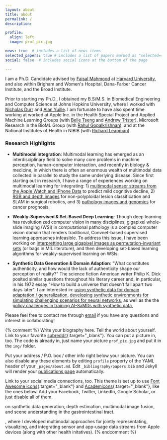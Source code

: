 ```yaml
---
layout: about
title: about
permalink: /
description: 

profile:
  align: left
  image: prof_pic.jpg

news: true  # includes a list of news items
selected_papers: true # includes a list of papers marked as "selected={true}"
social: false  # includes social icons at the bottom of the page

---
```


I am a Ph.D. Candidate advised by <a href="https://faisal.ai">Faisal Mahmood</a> at <a href="https://bigphd.hms.harvard.edu/">Harvard University</a>, and also within Brigham and Women's Hospital, Dana-Farber Cancer Institute, and the Broad Institute.

Prior to starting my Ph.D., I obtained my B.S/M.S. in Biomedical Engineering and Computer Science at Johns Hopkins University, where I worked with <a href="https://durr.jhu.edu">Nicholas Durr</a> and <a href="https://ccvl.jhu.edu/">Alan Yuille</a>. I am fortunate to have also spent time working at worked at Apple Inc. in the Health Special Project and Applied Machine Learning Groups (with <a href="https://scholar.google.com/citations?user=3CS_ahUAAAAJ&hl=en">Belle Tseng</a> and <a href="https://www.gatesfoundation.org/about/leadership/andrew-trister">Andrew Trister</a>), Microsoft Research in the BioML Group (with <a href="http://www.cs.toronto.edu/~rahulgk/index.html">Rahul Gopalkrishnan</a>), and at the National Institutes of Health in NIBIB (with <a href="https://www.nibib.nih.gov/labs-at-nibib/laboratory-cellular-imaging-and-macromolecular-biophysics-lcimb">Richard Leapman</a>).

### Research Highlights

- **Multimodal Integration**: Multimodal learning has emerged as an interdisciplinary field to solve many core problems in machine perception, human-computer interaction, and recently in biology & medicine, in which there is often an enormous wealth of multimodal data collected in parallel to study the same underlying disease. Since first starting out in research, I have a range of experiences working on multimodal learning for integrating: 1) <a href="https://machinelearning.apple.com/research/developing-measures-of-cognitive-impairment-in-the-real-world-from-consumer-grade-multimodal-sensor-streams">multimodal sensor streams from the Apple Watch and iPhone Data</a> to predict mild cognitive decline, 2) <a href="https://github.com/CapsuleEndoscope/VirtualCapsuleEndoscopy">RGB and depth images</a> for non-polyploidal lesion classification and SLAM in surgical robotics,  and 3) <a href="https://arxiv.org/abs/2108.02278">pathology images and genomics</a> for cancer prognosis.

- **Weakly-Supervised & Set-Based Deep Learning**: Though deep learning has revolutionized computer vision in many disciplines, gigapixel whole-slide imaging (WSI) in computational pathology is a complex computer vision domain that renders traditional, Convnet-based supervised learning approaches infeasible. To address this issue, I have been working on <a href="https://www.nature.com/articles/s41551-020-00682-w">interpretting large gigapixel images as permutation-invariant sets</a> (or bags in MIL literature), and then developing set-based learning algorithms for weakly-supervised learning on WSIs.


- **Synthetic Data Generation & Domain Adaption**: "What constitutes authenticity, and how would the lack of authenticity shape our perception of reality?" The science fiction American writer Philip K. Dick posited similar questions throughout his literary career and, in particular, in his 1972 essay "How to build a universe that doesn’t fall apart two days later". I am interested in: <a href="https://arxiv.org/abs/1711.06606">using synthetic data for domain adaptation / generalization</a>, <a href="https://github.com/CapsuleEndoscope/VirtualCapsuleEndoscopy"> developing synthetic environments for simulating challenging scenarios for neural networks</a>, as well as the the <a href="https://www.nature.com/articles/s41551-021-00751-8">policy challenges in training AI-SaMDs with synthetic data</a>,


Please feel free to contact me through <a href="mailto:richardchen@.g.harvard.edu">email</a> if you have any questions and interest in collaborating!

{% comment %} 
Write your biography here. Tell the world about yourself. Link to your favorite [subreddit](http://reddit.com){:target="\_blank"}. You can put a picture in, too. The code is already in, just name your picture `prof_pic.jpg` and put it in the `img/` folder.

Put your address / P.O. box / other info right below your picture. You can also disable any these elements by editing `profile` property of the YAML header of your `_pages/about.md`. Edit `_bibliography/papers.bib` and Jekyll will render your [publications page](/al-folio/publications/) automatically.

Link to your social media connections, too. This theme is set up to use [Font Awesome icons](http://fortawesome.github.io/Font-Awesome/){:target="\_blank"} and [Academicons](https://jpswalsh.github.io/academicons/){:target="\_blank"}, like the ones below. Add your Facebook, Twitter, LinkedIn, Google Scholar, or just disable all of them.

on synthetic data generation, depth estimation, multimodal image fusion, and scene understanding in the gastrointestinal tract. 

, where I developed multimodal approaches for jointly representating, visualizing, and integrating sensor and app-usage data streams from Apple devices (along with other health initatives).
{% endcomment %}
